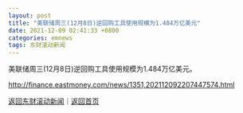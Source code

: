 ```yaml
---
layout: post
title: "美联储周三(12月8日)逆回购工具使用规模为1.484万亿美元"
date: 2021-12-09 02:41:33 +0800
categories: emnews
tags: 东财滚动新闻
---
```


美联储周三(12月8日)逆回购工具使用规模为1.484万亿美元。

<http://finance.eastmoney.com/news/1351,202112092207447574.html>

[返回东财滚动新闻](//finews.withounder.com/emnews/)｜[返回首页](//finews.withounder.com/)